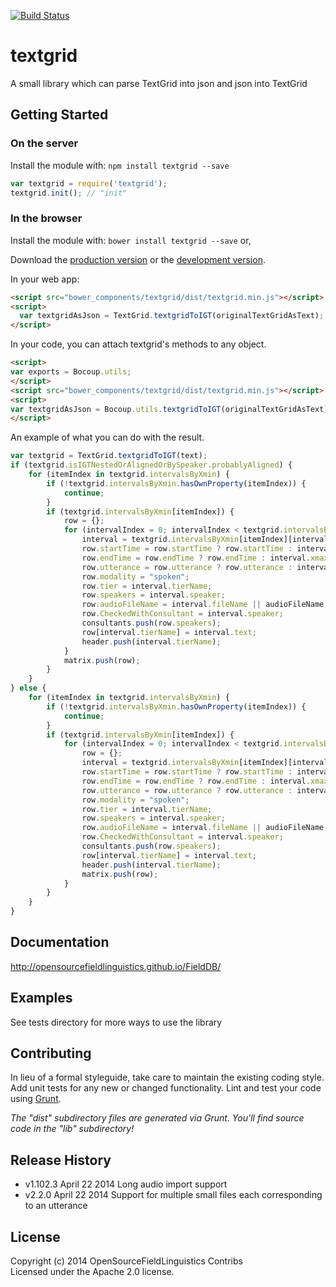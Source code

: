 [![Build Status](https://travis-ci.org/OpenSourceFieldlinguistics/PraatTextGridJS.png)](https://travis-ci.org/OpenSourceFieldlinguistics/PraatTextGridJS)
# textgrid

A small library which can parse TextGrid into json and json into TextGrid

## Getting Started
### On the server
Install the module with: `npm install textgrid --save`

```javascript
var textgrid = require('textgrid');
textgrid.init(); // "init"
```

### In the browser

Install the module with: `bower install textgrid --save` or,
 
Download the [production version][min] or the [development version][max].

[min]: https://raw.github.com/OpenSourceFieldlinguistics/PraatTextGridJS/master/dist/textgrid.min.js
[max]: https://raw.github.com/OpenSourceFieldlinguistics/PraatTextGridJS/master/dist/textgrid.js

In your web app:

```html
<script src="bower_components/textgrid/dist/textgrid.min.js"></script>
<script>
  var textgridAsJson = TextGrid.textgridToIGT(originalTextGridAsText);
</script>
```

In your code, you can attach textgrid's methods to any object.

```html
<script>
var exports = Bocoup.utils;
</script>
<script src="bower_components/textgrid/dist/textgrid.min.js"></script>
<script>
var textgridAsJson = Bocoup.utils.textgridToIGT(originalTextGridAsText); // "init"
</script>
```

An example of what you can do with the result.

```js
var textgrid = TextGrid.textgridToIGT(text);
if (textgrid.isIGTNestedOrAlignedOrBySpeaker.probablyAligned) {
	for (itemIndex in textgrid.intervalsByXmin) {
		if (!textgrid.intervalsByXmin.hasOwnProperty(itemIndex)) {
			continue;
		}
		if (textgrid.intervalsByXmin[itemIndex]) {
			row = {};
			for (intervalIndex = 0; intervalIndex < textgrid.intervalsByXmin[itemIndex].length; intervalIndex++) {
				interval = textgrid.intervalsByXmin[itemIndex][intervalIndex];
				row.startTime = row.startTime ? row.startTime : interval.xmin;
				row.endTime = row.endTime ? row.endTime : interval.xmax;
				row.utterance = row.utterance ? row.utterance : interval.text.trim();
				row.modality = "spoken";
				row.tier = interval.tierName;
				row.speakers = interval.speaker;
				row.audioFileName = interval.fileName || audioFileName;
				row.CheckedWithConsultant = interval.speaker;
				consultants.push(row.speakers);
				row[interval.tierName] = interval.text;
				header.push(interval.tierName);
			}
			matrix.push(row);
		}
	}
} else {
	for (itemIndex in textgrid.intervalsByXmin) {
		if (!textgrid.intervalsByXmin.hasOwnProperty(itemIndex)) {
			continue;
		}
		if (textgrid.intervalsByXmin[itemIndex]) {
			for (intervalIndex = 0; intervalIndex < textgrid.intervalsByXmin[itemIndex].length; intervalIndex++) {
				row = {};
				interval = textgrid.intervalsByXmin[itemIndex][intervalIndex];
				row.startTime = row.startTime ? row.startTime : interval.xmin;
				row.endTime = row.endTime ? row.endTime : interval.xmax;
				row.utterance = row.utterance ? row.utterance : interval.text.trim();
				row.modality = "spoken";
				row.tier = interval.tierName;
				row.speakers = interval.speaker;
				row.audioFileName = interval.fileName || audioFileName;
				row.CheckedWithConsultant = interval.speaker;
				consultants.push(row.speakers);
				row[interval.tierName] = interval.text;
				header.push(interval.tierName);
				matrix.push(row);
			}
		}
	}
}

```

## Documentation
http://opensourcefieldlinguistics.github.io/FieldDB/

## Examples
See tests directory for more ways to use the library

## Contributing
In lieu of a formal styleguide, take care to maintain the existing coding style. Add unit tests for any new or changed functionality. Lint and test your code using [Grunt](http://gruntjs.com/).

_The "dist" subdirectory files are generated via Grunt. You'll find source code in the "lib" subdirectory!_

## Release History
* v1.102.3 April 22 2014 Long audio import support 
* v2.2.0 April 22 2014 Support for multiple small files each corresponding to an utterance 


## License
Copyright (c) 2014 OpenSourceFieldLinguistics Contribs  
Licensed under the Apache 2.0 license.
